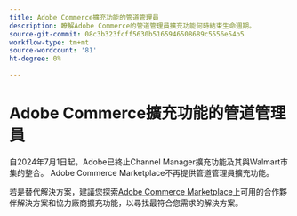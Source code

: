```yaml
---
title: Adobe Commerce擴充功能的管道管理員
description: 瞭解Adobe Commerce的管道管理員擴充功能何時結束生命週期。
source-git-commit: 08c3b323fcff5630b5165946508689c5556e54b5
workflow-type: tm+mt
source-wordcount: '81'
ht-degree: 0%

---
```



# Adobe Commerce擴充功能的管道管理員

自2024年7月1日起，Adobe已終止Channel Manager擴充功能及其與Walmart市集的整合。 Adobe Commerce Marketplace不再提供管道管理員擴充功能。

若是替代解決方案，建議您探索[Adobe Commerce Marketplace](https://commercemarketplace.adobe.com/)上可用的合作夥伴解決方案和協力廠商擴充功能，以尋找最符合您需求的解決方案。

